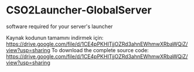 # CSO2Launcher-GlobalServer
software required for your server's launcher


Kaynak kodunun tamamını indirmek için: https://drive.google.com/file/d/1CE4pPKHITjjOZRd3ahnEWhmwXRbaWQiZ/view?usp=sharing
To download the complete source code: https://drive.google.com/file/d/1CE4pPKHITjjOZRd3ahnEWhmwXRbaWQiZ/view?usp=sharing
